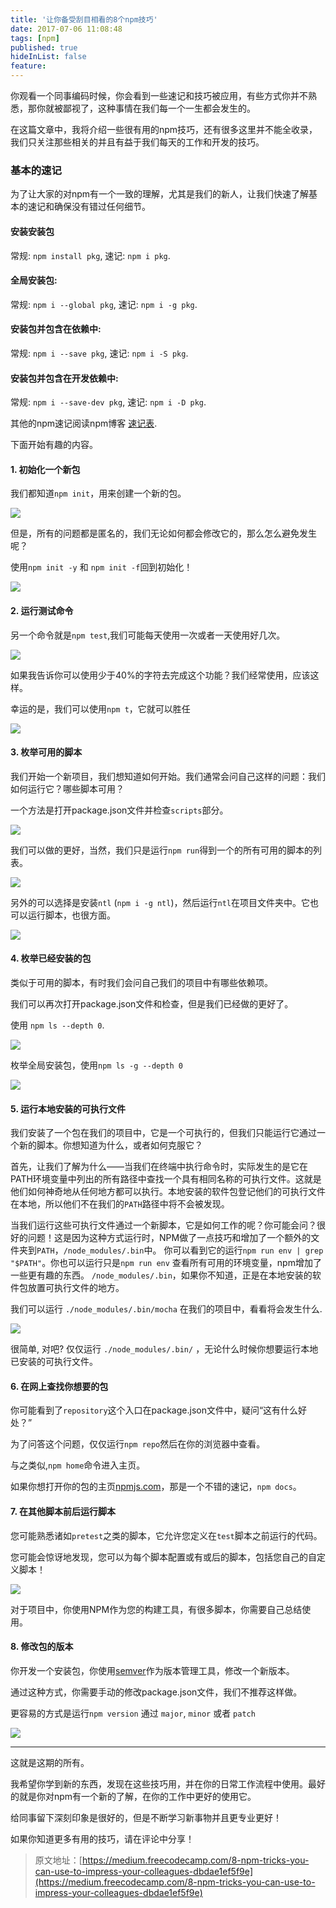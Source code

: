 ```yaml
---
title: '让你备受刮目相看的8个npm技巧'
date: 2017-07-06 11:08:48
tags: [npm]
published: true
hideInList: false
feature: 
---
```


你观看一个同事编码时候，你会看到一些速记和技巧被应用，有些方式你并不熟悉，那你就被鄙视了，这种事情在我们每一个一生都会发生的。

<!-- more -->

在这篇文章中，我将介绍一些很有用的npm技巧，还有很多这里并不能全收录，我们只关注那些相关的并且有益于我们每天的工作和开发的技巧。

### 基本的速记

为了让大家的对npm有一个一致的理解，尤其是我们的新人，让我们快速了解基本的速记和确保没有错过任何细节。

#### 安装安装包

常规: `npm install pkg`, 速记: `npm i pkg`.

#### 全局安装包:

常规: `npm i --global pkg`, 速记: `npm i -g pkg`.

#### 安装包并包含在依赖中:

常规: `npm i --save pkg`, 速记: `npm i -S pkg`.

#### 安装包并包含在开发依赖中:

常规: `npm i --save-dev pkg`, 速记: `npm i -D pkg`.

其他的npm速记阅读npm博客 [速记表](https://docs.npmjs.com/misc/config#shorthands-and-other-cli-niceties).

下面开始有趣的内容。

#### 1\. 初始化一个新包

我们都知道`npm init`，用来创建一个新的包。

![](http://p0.qhimg.com/t01d9e905292304482f.gif)

但是，所有的问题都是匿名的，我们无论如何都会修改它的，那么怎么避免发生呢？

使用`npm init -y` 和 `npm init -f`回到初始化！

![](http://p0.qhimg.com/t018b19458ea1e4f29c.gif)

#### 2\. 运行测试命令

另一个命令就是`npm test`,我们可能每天使用一次或者一天使用好几次。

![](http://p0.qhimg.com/t013675388a929b715a.gif)

如果我告诉你可以使用少于40%的字符去完成这个功能？我们经常使用，应该这样。

幸运的是，我们可以使用`npm t`，它就可以胜任

![](http://p0.qhimg.com/t0119b0f93fdbce3c52.gif)

#### 3\. 枚举可用的脚本

我们开始一个新项目，我们想知道如何开始。我们通常会问自己这样的问题：我们如何运行它？哪些脚本可用？

一个方法是打开package.json文件并检查`scripts`部分。

![](http://p0.qhimg.com/t01e0d5d6b57de82093.gif)

我们可以做的更好，当然，我们只是运行`npm run`得到一个的所有可用的脚本的列表。

![](http://p0.qhimg.com/t0185df886f66ed19f9.gif)

另外的可以选择是安装`ntl` (`npm i -g ntl`)，然后运行` ntl `在项目文件夹中。它也可以运行脚本，也很方面。

![](http://p0.qhimg.com/t01c60c779d0d614408.gif)

#### 4\. 枚举已经安装的包

类似于可用的脚本，有时我们会问自己我们的项目中有哪些依赖项。

我们可以再次打开package.json文件和检查，但是我们已经做的更好了。

使用 `npm ls --depth 0`.

![](http://p0.qhimg.com/t014ad711b281c288ae.gif)

枚举全局安装包，使用`npm ls -g --depth 0`

![](http://p0.qhimg.com/t01ab4908f2e4500392.gif)

#### 5\. 运行本地安装的可执行文件

我们安装了一个包在我们的项目中，它是一个可执行的，但我们只能运行它通过一个新的脚本。你想知道为什么，或者如何克服它？

首先，让我们了解为什么——当我们在终端中执行命令时，实际发生的是它在PATH环境变量中列出的所有路径中查找一个具有相同名称的可执行文件。这就是他们如何神奇地从任何地方都可以执行。本地安装的软件包登记他们的可执行文件在本地，所以他们不在我们的`PATH`路径中将不会被发现。

当我们运行这些可执行文件通过一个新脚本，它是如何工作的呢？你可能会问？很好的问题！这是因为这种方式运行时，NPM做了一点技巧和增加了一个额外的文件夹到`PATH`，`/node_modules/.bin`中。
你可以看到它的运行`npm run env | grep "$PATH"`。你也可以运行只是`npm run env` 查看所有可用的环境变量，npm增加了一些更有趣的东西。
`/node_modules/.bin`，如果你不知道，正是在本地安装的软件包放置可执行文件的地方。

我们可以运行 `./node_modules/.bin/mocha` 在我们的项目中，看看将会发生什么.

![](http://p0.qhimg.com/t011a44c15fdb274912.gif)

很简单, 对吧? 仅仅运行 `./node_modules/.bin/` ，无论什么时候你想要运行本地已安装的可执行文件。

#### 6\. 在网上查找你想要的包

你可能看到了`repository`这个入口在package.json文件中，疑问“这有什么好处？”

为了问答这个问题，仅仅运行`npm repo`然后在你的浏览器中查看。

与之类似,`npm home`命令进入主页。

如果你想打开你的包的主页[npmjs.com](https://www.npmjs.com/)，那是一个不错的速记，`npm docs`。

#### 7\. 在其他脚本前后运行脚本

您可能熟悉诸如`pretest`之类的脚本，它允许您定义在`test`脚本之前运行的代码。

您可能会惊讶地发现，您可以为每个脚本配置或有或后的脚本，包括您自己的自定义脚本！

![](http://p0.qhimg.com/t010206810a272d84df.gif)

对于项目中，你使用NPM作为您的构建工具，有很多脚本，你需要自己总结使用。

#### 8\. 修改包的版本

你开发一个安装包，你使用[semver](http://semver.org/)作为版本管理工具，修改一个新版本。

通过这种方式，你需要手动的修改package.json文件，我们不推荐这样做。

更容易的方式是运行`npm version` 通过 `major`, `minor` 或者 `patch`

![](http://p0.qhimg.com/t01794393233d68fbaf.gif)

* * *

这就是这期的所有。

我希望你学到新的东西，发现在这些技巧用，并在你的日常工作流程中使用。最好的就是你对npm有一个新的了解，在你的工作中更好的使用它。

给同事留下深刻印象是很好的，但是不断学习新事物并且更专业更好！

如果你知道更多有用的技巧，请在评论中分享！

> 原文地址：[https://medium.freecodecamp.com/8-npm-tricks-you-can-use-to-impress-your-colleagues-dbdae1ef5f9e](https://medium.freecodecamp.com/8-npm-tricks-you-can-use-to-impress-your-colleagues-dbdae1ef5f9e)